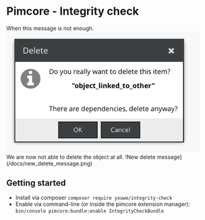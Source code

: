 # Pimcore - Integrity check
When this message is not enough.
![When this message is not enough](/docs/normal_delete_message.png)
We are now not able to delete the object at all.
!New delete message](/docs/new_delete_message.png)

## Getting started
 * Install via composer ```composer require youwe/integrity-check```
 * Enable via command-line (or inside the pimcore extension manager): ```bin/console pimcore:bundle:enable IntegrityCheckBundle```


